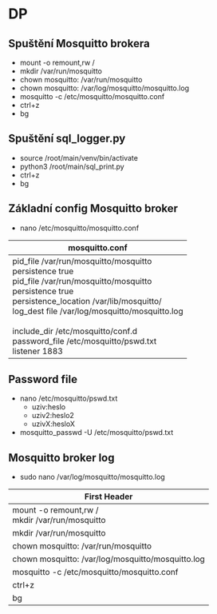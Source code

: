 # DP
## Spuštění Mosquitto brokera
- mount -o remount,rw /
- mkdir /var/run/mosquitto
- chown mosquitto: /var/run/mosquitto
- chown mosquitto: /var/log/mosquitto/mosquitto.log
- mosquitto -c /etc/mosquitto/mosquitto.conf
- ctrl+z
- bg


## Spuštění sql_logger.py
- source /root/main/venv/bin/activate
- python3 /root/main/sql_print.py
- ctrl+z
- bg

## Základní config Mosquitto broker
- nano /etc/mosquitto/mosquitto.conf
  
| mosquitto.conf |
| ------------- |
| pid_file /var/run/mosquitto/mosquitto <br> persistence true <br> pid_file /var/run/mosquitto/mosquitto <br> persistence true <br> persistence_location /var/lib/mosquitto/ <br> log_dest file /var/log/mosquitto/mosquitto.log <br> <br> include_dir /etc/mosquitto/conf.d <br> password_file /etc/mosquitto/pswd.txt <br> listener 1883 |
  
## Password file 
- nano /etc/mosquitto/pswd.txt
  - uziv:heslo
  - uziv2:heslo2
  - uzivX:hesloX
- mosquitto_passwd -U /etc/mosquitto/pswd.txt 

## Mosquitto broker log
- sudo nano /var/log/mosquitto/mosquitto.log


| First Header  |
| ------------- |
| mount -o remount,rw / <br> mkdir /var/run/mosquitto|
| mkdir /var/run/mosquitto |
| chown mosquitto: /var/run/mosquitto |
| chown mosquitto: /var/log/mosquitto/mosquitto.log |
| mosquitto -c /etc/mosquitto/mosquitto.conf |
| ctrl+z |
| bg |
